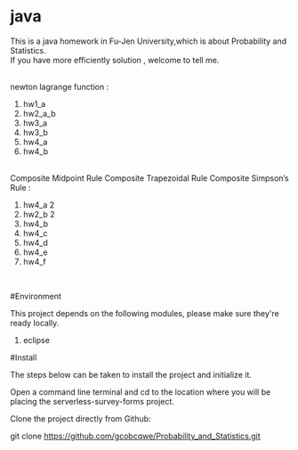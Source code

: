 # java
This is a java homework in Fu-Jen University,which is about Probability and Statistics.<br>
If you have more efficiently solution , welcome to tell me. <br>

<br>
newton lagrange function :<br>
<ol>
<li>hw1_a</li>
<li>hw2_a_b</li>
<li>hw3_a</li>
<li>hw3_b</li>
<li>hw4_a</li>
<li>hw4_b</li>
</ol>

<br>
Composite Midpoint Rule Composite Trapezoidal Rule Composite Simpson’s Rule :<br>
<ol>
<li>hw4_a 2</li>
<li>hw2_b 2</li>
<li>hw4_b</li>
<li>hw4_c</li>
<li>hw4_d</li>
<li>hw4_e</li>
<li>hw4_f</li>
</ol>
<br>

#Environment

This project depends on the following modules, please make sure they're ready locally.

<ol>
<li>eclipse</li>
</ol>

#Install

The steps below can be taken to install the project and initialize it.

Open a command line terminal and cd to the location where you will be placing the serverless-survey-forms project.

Clone the project directly from Github:

git clone https://github.com/gcobcqwe/Probability_and_Statistics.git 


